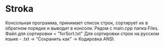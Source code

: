 # Stroka
Консольная программа, принимает список строк, сортирует их в обратном порядке и выводит в консоли.
Рядом с main.cpp папка Files.
Файл для сортировки = "forSort.txt"
Для сортировки строк на русском языке - .txt -> "Сохранить как" -> Кодировка ANSI.
